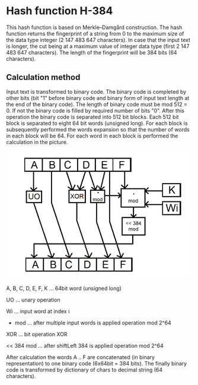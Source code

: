 # Hash function H-384
This hash function is based on Merkle–Damgård construction.
The hash function returns the fingerprint of a string from 0 to the maximum size of the data type integer (2 147 483 647 characters).
In case that the input text is longer, the cut being at a maximum value of integer data type (first 2 147 483 647 characters).
The length of the fingerprint will be 384 bits (64 characters).

## Calculation method
Input text is transformed to binary code. The binary code is completed by other bits
(bit "1" before binary code and binary form of input text length at the end of the binary code).
The length of binary code must be mod 512 = 0. If not the binary code is filled by required number of bits "0".
After this operation the binary code is separated into 512 bit blocks.
Each 512 bit block is separated to eight 64 bit words (unsigned long).
For each block is subsequently performed the words expansion so that the number of words in each block will be 64.
For each word in each block is performed the calculation in the picture.

![alt tag](https://raw.githubusercontent.com/jaromir92/Hash/master/img/schema.png)

A, B, C, D, E, F, K … 64bit word (unsigned long)

UO … unary operation

Wi … input word at index i

* mod … after multiple input words is applied operation mod 2^64 

XOR … bit operation XOR

<< 384 mod … after shiftLeft 384 is applied operation mod 2^64

After calculation the words A .. F are concatenated (in binary representation) to one binary code (6x64bit = 384 bits).
The finally binary code is transformed by dictionary of chars to decimal string (64 characters).